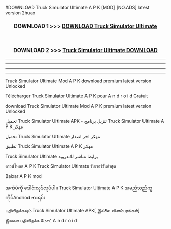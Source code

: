 #DOWNLOAD Truck Simulator Ultimate  A P K [MOD] [NO.ADS] latest version 2huao



<div align="center">

<h3>DOWNLOAD 1 >>> <a href="https://teeasianyam.web.app?sq=Truck Simulator Ultimate ">DOWNLOAD Truck Simulator Ultimate  </a></h3><br>

<h3>DOWNLOAD 2 >>> <a href="https://teeasianyam.web.app?sq=Truck Simulator Ultimate  ">Truck Simulator Ultimate   DOWNLOAD </a></h3>

</div>


----------------------------------------------------------

----------------------------------------------------------

----------------------------------------------------------

----------------------------------------------------------


Truck Simulator Ultimate   Mod A P K download premium latest version Unlocked

Télécharger Truck Simulator Ultimate   A P K pour A n d r o i d Gratuit

download Truck Simulator Ultimate   Mod A P K premium latest version Unlocked

تحميل Truck Simulator Ultimate   APK - تنزيل برنامج Truck Simulator Ultimate   A P K مهكر

تحميل Truck Simulator Ultimate   مهكر اخر اصدار

تطبيق Truck Simulator Ultimate   A P K مهكر

Truck Simulator Ultimate   برابط مباشر للاندرويد

ดาวน์โหลด A P K Truck Simulator Ultimate   รับเวอร์ชันล่าสุด

Baixar A P K mod

အက်ပ်ကို ဒေါင်းလုဒ်လုပ်ပါ။ Truck Simulator Ultimate   A P K အမည်သည်ကူကိုင်Andriod ဗားရှင်း

பதிவிறக்கவும் Truck Simulator Ultimate   APK[ இல்லை விளம்பரங்கள்] 
 
இலவச பதிவிறக்க மோட் A n d r o i d



